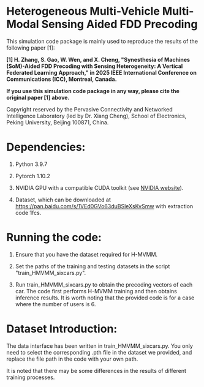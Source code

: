 # Heterogeneous Multi-Vehicle Multi-Modal Sensing Aided FDD Precoding

 This simulation code package is mainly used to reproduce the results of the following paper [1]:

 __[1] H. Zhang, S. Gao, W. Wen, and X. Cheng, "Synesthesia of Machines (SoM)-Aided FDD Precoding with Sensing Heterogeneity: A Vertical Federated Learning Approach," in 2025 IEEE International Conference on Communications (ICC), Montreal, Canada.__

 __If you use this simulation code package in any way, please cite the original paper [1] above.__

 Copyright reserved by the Pervasive Connectivity and Networked Intelligence Laboratory (led by Dr. Xiang Cheng), School of Electronics, Peking University, Beijing 100871, China. 


# Dependencies:
1) Python 3.9.7 

2) Pytorch 1.10.2

3) NVIDIA GPU with a compatible CUDA toolkit (see [NVIDIA website](https://developer.nvidia.com/cuda-toolkit)).

4) Dataset, which can be downloaded at https://pan.baidu.com/s/1VEd0GVo63duBSleXsKvSmw with extraction code 1fcs. 


# Running the code:

1) Ensure that you have the dataset required for H-MVMM.

2) Set the paths of the training and testing datasets in the script "train_HMVMM_sixcars.py".

3) Run train_HMVMM_sixcars.py to obtain the precoding vectors of each car. The code first performs H-MVMM training and then obtains inference results. It is worth noting that the provided code is for a case where the number of users is 6.

# Dataset Introduction:
The data interface has been written in train_HMVMM_sixcars.py. You only need to select the corresponding .pth file in the dataset we provided, and replace the file path in the code with your own path.

It is noted that there may be some differences in the results of different training processes. 

